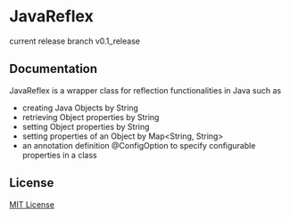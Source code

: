 # JavaReflex
current release branch v0.1_release
## Documentation
JavaReflex is a wrapper class for reflection functionalities in Java such as

* creating Java Objects by String
* retrieving Object properties by String
* setting Object properties by String
* setting properties of an Object by Map<String, String>
* an annotation definition @ConfigOption to specify configurable properties in a class

## License
[MIT License](license.txt)
